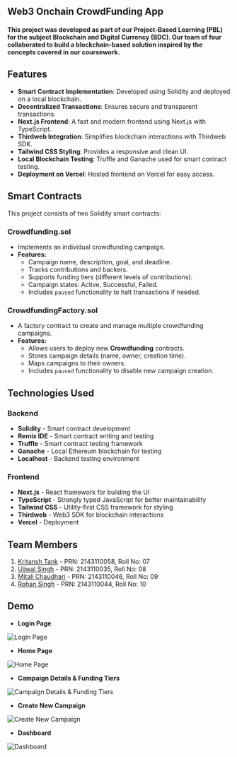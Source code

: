 ## Web3 Onchain CrowdFunding App

#### This project was developed as part of our **Project-Based Learning (PBL)** for the subject **Blockchain and Digital Currency (BDC)**. Our team of four collaborated to build a blockchain-based solution inspired by the concepts covered in our coursework.

## Features
- **Smart Contract Implementation**: Developed using Solidity and deployed on a local blockchain.
- **Decentralized Transactions**: Ensures secure and transparent transactions.
- **Next.js Frontend**: A fast and modern frontend using Next.js with TypeScript.
- **Thirdweb Integration**: Simplifies blockchain interactions with Thirdweb SDK.
- **Tailwind CSS Styling**: Provides a responsive and clean UI.
- **Local Blockchain Testing**: Truffle and Ganache used for smart contract testing.
- **Deployment on Vercel**: Hosted frontend on Vercel for easy access.

## Smart Contracts
This project consists of two Solidity smart contracts:

### Crowdfunding.sol
- Implements an individual crowdfunding campaign.
- **Features:**
  - Campaign name, description, goal, and deadline.
  - Tracks contributions and backers.
  - Supports funding tiers (different levels of contributions).
  - Campaign states: Active, Successful, Failed.
  - Includes `paused` functionality to halt transactions if needed.

### CrowdfundingFactory.sol
- A factory contract to create and manage multiple crowdfunding campaigns.
- **Features:**
  - Allows users to deploy new **Crowdfunding** contracts.
  - Stores campaign details (name, owner, creation time).
  - Maps campaigns to their owners.
  - Includes `paused` functionality to disable new campaign creation.

## Technologies Used
### Backend
- **Solidity** - Smart contract development
- **Remix IDE** - Smart contract writing and testing
- **Truffle** - Smart contract testing framework
- **Ganache** - Local Ethereum blockchain for testing
- **Localhost** - Backend testing environment

### Frontend
- **Next.js** - React framework for building the UI
- **TypeScript** - Strongly typed JavaScript for better maintainability
- **Tailwind CSS** - Utility-first CSS framework for styling
- **Thirdweb** - Web3 SDK for blockchain interactions
- **Vercel** - Deployment

## Team Members
1. [Kritansh Tank](https://github.com/Kritansh-Tank) - PRN: 2143110058, Roll No: 07 
2. [Ujjwal Singh](https://github.com/Kritansh-Tank) - PRN: 2143110035, Roll No: 08
3. [Mitali Chaudhari](https://github.com/Kritansh-Tank) - PRN: 2143110046, Roll No: 09
4. [Rohan Singh](https://github.com/Kritansh-Tank) - PRN: 2143110044, Roll No: 10

## Demo

- **Login Page**

![Login Page](https://drive.google.com/uc?id=1EAaQqMpIkM4ww7UW6KDuuWl3I_pZCvxV)

- **Home Page**

![Home Page](https://drive.google.com/uc?id=1uGr1FmgKbQ6ojLCLfbXRMWgpjrBSyrKi)

- **Campaign Details & Funding Tiers**

![Campaign Details & Funding Tiers](https://drive.google.com/uc?id=1eqDmKlU1gdCJLa6NawxcPnrULoK35tNQ)

- **Create New Campaign**

![Create New Campaign](https://drive.google.com/uc?id=1vgwEYRMt2VtXZ1b3mmDuAEAJpoL96t2G)

- **Dashboard**

![Dashboard](https://drive.google.com/uc?id=1_jLxLjD5ySkbv4ruSLA7rPJmR2twDxmB)
